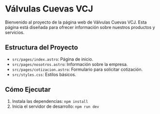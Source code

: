 # Válvulas Cuevas VCJ

Bienvenido al proyecto de la página web de Válvulas Cuevas VCJ. Esta página está diseñada para ofrecer información sobre nuestros productos y servicios.

## Estructura del Proyecto
- `src/pages/index.astro`: Página de inicio.
- `src/pages/nosotros.astro`: Información sobre la empresa.
- `src/pages/cotizacion.astro`: Formulario para solicitar cotización.
- `src/styles.css`: Estilos básicos.

## Cómo Ejecutar
1. Instala las dependencias: `npm install`
2. Inicia el servidor de desarrollo: `npm run dev`
